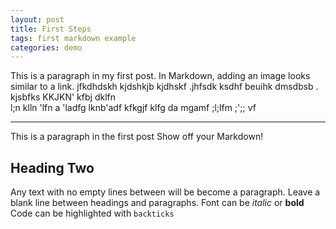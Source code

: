 ```yaml
---
layout: post
title: First Steps
tags: first markdown example
categories: demo
---
```


This is a paragraph in my first post.
In Markdown, adding an image looks similar to a link.
jfkdhdskh kjdshkjb kjdhskf .jhfsdk  ksdhf  beuihk dmsdbsb . kjsbfks  KKJKN' kfbj dklfn  
l;n  klln  'lfn  a 'ladfg lknb'adf
kfkgjf   klfg da
mgamf  ;l;lfm 
;';; vf  

-------------------

 This is a paragraph in the first post
 Show off your Markdown!
 
 ## Heading Two
 
 Any text with no empty lines between will be become a paragraph.
 Leave a blank line between headings and paragraphs.
 Font can be *italic* or **bold**
 Code can be highlighted with `backticks`

